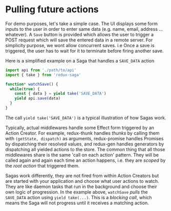 # Pulling future actions

For demo purposes, let's take a simple case. The UI displays some form inputs to the user
in order to enter same data (e.g. name, email, address ... whatever). A `Save` button is
provided which allows the user to trigger a POST request which will save the entered data
in a remote server. For simplicity purpose, we wont allow concurrent saves. i.e Once a
save is triggered, the user has to wait for it to terminate before firing another save.

Here is a simplified example on a Saga that handles a `SAVE_DATA` action

```javascript
import api from './path/to/api'
import { take } from 'redux-saga'

function* watchSave() {
  while(true) {
    const { data } = yield take('SAVE_DATA')
    yield api.save(data)
  }
}
```

The call `yield take('SAVE_DATA')` is a typical illustration of how Sagas work.

Typically, actual middlewares handle some Effect form triggered by an Action Creator. For example,
redux-thunk handles *thunks* by calling them with `(getState, dispatch)` as arguments,
redux-promise handles Promises by dispatching their resolved values, and redux-gen handles generators by
dispatching all yielded actions to the store. The common thing that all those middlewares share is the
same 'call on each action' pattern. They will be called again and again each time an action happens,
i.e. they are *scoped* by the *root action* that triggered them.

Sagas work differently, they are not fired from within Action Creators but are started with your
application and choose what user actions to watch. They are like daemon tasks that run in
the background and choose their own logic of progression. In the example above, `watchSave` *pulls*
the `SAVE_DATA` action using `yield take(...)`. This is a *blocking call*, which means the Saga
will not progress until it receives a matching action.
